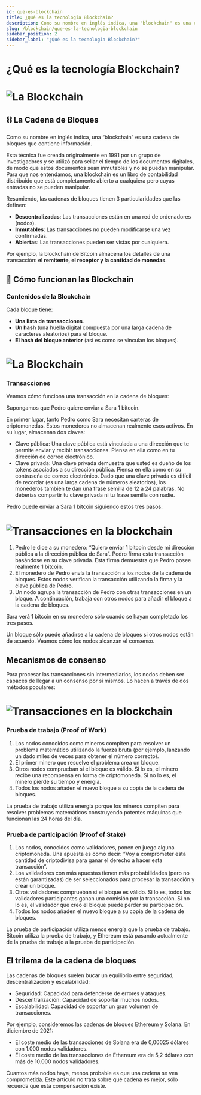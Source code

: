 ```yaml
---
id: que-es-blockchain
title: ¿Qué es la tecnología Blockchain?
description: Como su nombre en inglés indica, una "blockchain" es una cadena de bloques que contiene información. Fue creada originalmente en 1991.
slug: /blockchain/que-es-la-tecnologia-blockchain
sidebar_position: 2
sidebar_label: "¿Qué es la tecnología Blockchain?"
---
```


# ¿Qué es la tecnología Blockchain?
# ![La Blockchain](../../static/img/guias/blockchain/blockchain.png)

## ⛓️ La Cadena de Bloques
Como su nombre en inglés indica, una “blockchain” es una cadena de bloques que contiene información.

Esta técnica fue creada originalmente en 1991 por un grupo de investigadores y se utilizó para sellar el tiempo de los documentos digitales, de modo que estos documentos sean inmutables y no se puedan manipular. Para que nos entendamos, una blockchain es un libro de contabilidad distribuido que está completamente abierto a cualquiera pero cuyas entradas no se pueden manipular.

Resumiendo, las cadenas de bloques tienen 3 particularidades que las definen:

* **Descentralizadas**: Las transacciones están en una red de ordenadores (nodos).
* **Inmutables**: Las transacciones no pueden modificarse una vez confirmadas.
* **Abiertas**: Las transacciones pueden ser vistas por cualquiera.

Por ejemplo, la blockchain de Bitcoin almacena los detalles de una transacción: **el remitente, el receptor y la cantidad de monedas**.

## 🔩 Cómo funcionan las Blockchain

### Contenidos de la Blockchain

Cada bloque tiene:

* **Una lista de transacciones**.
* **Un hash** (una huella digital compuesta por una larga cadena de caracteres aleatorios) para el bloque.
* **El hash del bloque anterior** (así es como se vinculan los bloques).

# ![La Blockchain](../../static/img/guias/blockchain/bloques-blockchain-1.png)

### Transacciones
Veamos cómo funciona una transacción en la cadena de bloques:

Supongamos que Pedro quiere enviar a Sara 1 bitcoin.

En primer lugar, tanto Pedro como Sara necesitan carteras de criptomonedas. Estos monederos no almacenan realmente esos activos. En su lugar, almacenan dos claves:

* Clave pública: Una clave pública está vinculada a una dirección que te permite enviar y recibir transacciones. Piensa en ella como en tu dirección de correo electrónico.
* Clave privada: Una clave privada demuestra que usted es dueño de los tokens asociados a su dirección pública. Piensa en ella como en su contraseña de correo electrónico. Dado que una clave privada es difícil de recordar (es una larga cadena de números aleatorios), los monederos también te dan una frase semilla de 12 a 24 palabras. No deberías compartir tu clave privada ni tu frase semilla con nadie.

Pedro puede enviar a Sara 1 bitcoin siguiendo estos tres pasos:

# ![Transacciones en la blockchain](../../static/img/guias/blockchain/transacciones-blockchain.png)

1. Pedro le dice a su monedero: “Quiero enviar 1 bitcoin desde mi dirección pública a la dirección pública de Sara”. Pedro firma esta transacción basándose en su clave privada. Esta firma demuestra que Pedro posee realmente 1 bitcoin.
2. El monedero de Pedro envía la transacción a los nodos de la cadena de bloques. Estos nodos verifican la transacción utilizando la firma y la clave pública de Pedro.
3. Un nodo agrupa la transacción de Pedro con otras transacciones en un bloque. A continuación, trabaja con otros nodos para añadir el bloque a la cadena de bloques.

Sara verá 1 bitcoin en su monedero sólo cuando se hayan completado los tres pasos.

Un bloque sólo puede añadirse a la cadena de bloques si otros nodos están de acuerdo. Veamos cómo los nodos alcanzan el consenso.

## Mecanismos de consenso

Para procesar las transacciones sin intermediarios, los nodos deben ser capaces de llegar a un consenso por sí mismos. Lo hacen a través de dos métodos populares:

# ![Transacciones en la blockchain](../../static/img/guias/blockchain/mecanismos-consenso.png)

### Prueba de trabajo (Proof of Work)

1. Los nodos conocidos como mineros compiten para resolver un problema matemático utilizando la fuerza bruta (por ejemplo, lanzando un dado miles de veces para obtener el número correcto).
2. El primer minero que resuelve el problema crea un bloque.
3. Otros nodos comprueban si el bloque es válido. Si lo es, el minero recibe una recompensa en forma de criptomoneda. Si no lo es, el minero pierde su tiempo y energía.
4. Todos los nodos añaden el nuevo bloque a su copia de la cadena de bloques.

La prueba de trabajo utiliza energía porque los mineros compiten para resolver problemas matemáticos construyendo potentes máquinas que funcionan las 24 horas del día.

### Prueba de participación (Proof of Stake)

1. Los nodos, conocidos como validadores, ponen en juego alguna criptomoneda. Una apuesta es como decir: “Voy a comprometer esta cantidad de criptodivisa para ganar el derecho a hacer esta transacción”.
2. Los validadores con más apuestas tienen más probabilidades (pero no están garantizadas) de ser seleccionados para procesar la transacción y crear un bloque.
3. Otros validadores comprueban si el bloque es válido. Si lo es, todos los validadores participantes ganan una comisión por la transacción. Si no lo es, el validador que creó el bloque puede perder su participación.
4. Todos los nodos añaden el nuevo bloque a su copia de la cadena de bloques.

La prueba de participación utiliza menos energía que la prueba de trabajo. Bitcoin utiliza la prueba de trabajo, y Ethereum está pasando actualmente de la prueba de trabajo a la prueba de participación.

## El trilema de la cadena de bloques

Las cadenas de bloques suelen bucar un equilibrio entre seguridad, descentralización y escalabilidad:

* Seguridad: Capacidad para defenderse de errores y ataques.
* Descentralización: Capacidad de soportar muchos nodos.
* Escalabilidad: Capacidad de soportar un gran volumen de transacciones.

Por ejemplo, consideremos las cadenas de bloques Ethereum y Solana. En diciembre de 2021:

* El coste medio de las transacciones de Solana era de 0,00025 dólares con 1.000 nodos validadores.
* El coste medio de las transacciones de Ethereum era de 5,2 dólares con más de 10.000 nodos validadores.

Cuantos más nodos haya, menos probable es que una cadena se vea comprometida. Este artículo no trata sobre qué cadena es mejor, sólo recuerda que esta compensación existe.
